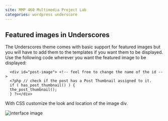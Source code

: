 ```yaml
---
site: MMP 460 Multimedia Project Lab
categories: wordpress underscore
---
```


## Featured images in Underscores

The Underscores theme comes with basic support for featured images but you will have to add them to the templates if you want them to be displayed. Use the following code wherever you want the featured image to be displayed:

      <div id="post-image"> <!-- feel free to change the name of the id -->
      <?php // check if the post has a Post Thumbnail assigned to it.
      if ( has_post_thumbnail() ) {
      the_post_thumbnail();
      } ?></div>

With CSS customize the look and location of the image div.

![interface image]({{site.url}}/mmp460/assets/featured-image.gif)
